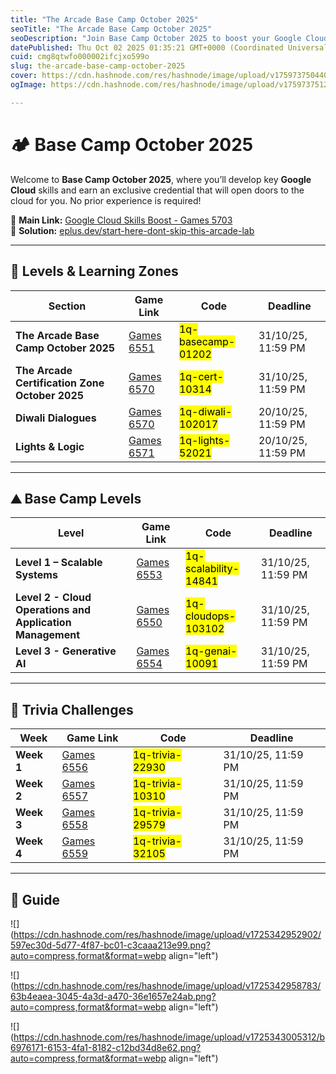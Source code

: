 ```yaml
---
title: "The Arcade Base Camp October 2025"
seoTitle: "The Arcade Base Camp October 2025"
seoDescription: "Join Base Camp October 2025 to boost your Google Cloud skills with no experience needed. Unlock new career opportunities today!"
datePublished: Thu Oct 02 2025 01:35:21 GMT+0000 (Coordinated Universal Time)
cuid: cmg8qtwfo000002ifcjxo599o
slug: the-arcade-base-camp-october-2025
cover: https://cdn.hashnode.com/res/hashnode/image/upload/v1759737504404/ca8f398b-bc5c-4e44-9ebe-5adc51fe5501.png
ogImage: https://cdn.hashnode.com/res/hashnode/image/upload/v1759737512555/ff11a4e0-a25b-4433-821f-7da45c500955.png

---
```


# 🏕️ Base Camp October 2025

Welcome to **Base Camp October 2025**, where you’ll develop key **Google Cloud** skills and earn an exclusive credential that will open doors to the cloud for you. No prior experience is required!

🔗 **Main Link:** [Google Cloud Skills Boost - Games 5703](https://www.cloudskillsboost.google/games/5703/labs/36448)  
📝 **Solution:** [eplus.dev/start-here-dont-skip-this-arcade-lab](https://eplus.dev/start-here-dont-skip-this-arcade-lab)

---

## 🎯 Levels & Learning Zones

| **Section** | **Game Link** | **Code** | **Deadline** |
| --- | --- | --- | --- |
| **The Arcade Base Camp October 2025** | [Games 6551](https://www.cloudskillsboost.google/games/6551) | <mark>1q-basecamp-01202</mark> | 31/10/25, 11:59 PM |
| **The Arcade Certification Zone October 2025** | [Games 6570](https://www.cloudskillsboost.google/games/6570) | <mark>1q-cert-10314</mark> | 31/10/25, 11:59 PM |
| **Diwali Dialogues** | [Games 6570](https://www.cloudskillsboost.google/games/6570) | <mark>1q-diwali-102017</mark> | 20/10/25, 11:59 PM |
| **Lights & Logic** | [Games 6571](https://www.cloudskillsboost.google/games/6571) | <mark>1q-lights-52021</mark> | 20/10/25, 11:59 PM |

---

## ⛰️ Base Camp Levels

| **Level** | **Game Link** | **Code** | **Deadline** |
| --- | --- | --- | --- |
| **Level 1 – Scalable Systems** | [Games 6553](https://www.cloudskillsboost.google/games/6553) | <mark>1q-scalability-14841</mark> | 31/10/25, 11:59 PM |
| **Level 2 - Cloud Operations and Application Management** | [Games 6550](https://www.cloudskillsboost.google/games/6550) | <mark>1q-cloudops-103102</mark> | 31/10/25, 11:59 PM |
| **Level 3 - Generative AI** | [Games 6554](https://www.cloudskillsboost.google/games/6554) | <mark>1q-genai-10091</mark> | 31/10/25, 11:59 PM |

---

## 🧩 Trivia Challenges

| **Week** | **Game Link** | **Code** | **Deadline** |
| --- | --- | --- | --- |
| **Week 1** | [Games 6556](https://www.cloudskillsboost.google/games/6556) | <mark>1q-trivia-22930</mark> | 31/10/25, 11:59 PM |
| **Week 2** | [Games 6557](https://www.cloudskillsboost.google/games/6557) | <mark>1q-trivia-10310</mark> | 31/10/25, 11:59 PM |
| **Week 3** | [Games 6558](https://www.cloudskillsboost.google/games/6558) | <mark>1q-trivia-29579</mark> | 31/10/25, 11:59 PM |
| **Week 4** | [Games 6559](https://www.cloudskillsboost.google/games/6559) | <mark>1q-trivia-32105</mark> | 31/10/25, 11:59 PM |

---

## 👨 Guide

![](https://cdn.hashnode.com/res/hashnode/image/upload/v1725342952902/597ec30d-5d77-4f87-bc01-c3caaa213e99.png?auto=compress,format&format=webp align="left")

![](https://cdn.hashnode.com/res/hashnode/image/upload/v1725342958783/63b4eaea-3045-4a3d-a470-36e1657e24ab.png?auto=compress,format&format=webp align="left")

![](https://cdn.hashnode.com/res/hashnode/image/upload/v1725343005312/b6976171-6153-4fa1-8182-c12bd34d8e62.png?auto=compress,format&format=webp align="left")